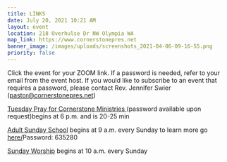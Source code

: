 ```yaml
---
title: LINKS
date: July 20, 2021 10:21 AM
layout: event
location: 218 Overhulse Dr NW Olympia WA
map_link: https://www.cornerstonepres.net
banner_image: /images/uploads/screenshots_2021-04-06-09-16-55.png
priority: false
---
```

Click the event for your ZOOM link. If a password is needed, refer to your email from the event host. If you would like to subscribe to an event that requires a password, please contact Rev. Jennifer Swier (pastor@cornerstonepres.net)

[Tuesday Pray for Cornerstone Ministries ](https://us02web.zoom.us/j/87477390205) (password available upon request)begins at 6 p.m. and is 20-25 min

[Adult Sunday School](<https://us02web.zoom.us/j/83495716948? pwd=UHptQk1OQ0FNWnlpRDNzQmFmRXExdz09>)  begins at 9 a.m. every Sunday to learn more go [here/](https://www.cornerstonepres.net/connect.html#bible-study-small-groups)Password: 635280

[Sunday Worship](https://us02web.zoom.us/j/84210546175)  begins at 10 a.m. every Sunday